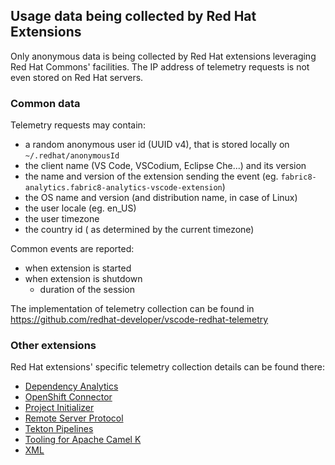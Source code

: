 ## Usage data being collected by Red Hat Extensions
Only anonymous data is being collected by Red Hat extensions leveraging Red Hat Commons' facilities. The IP address of telemetry requests is not even stored on Red Hat servers.

### Common data
Telemetry requests may contain:

* a random anonymous user id (UUID v4), that is stored locally on `~/.redhat/anonymousId`
* the client name (VS Code, VSCodium, Eclipse Che...) and its version
* the name and version of the extension sending the event (eg. `fabric8-analytics.fabric8-analytics-vscode-extension`)
* the OS name and version (and distribution name, in case of Linux)
* the user locale (eg. en_US)
* the user timezone
* the country id ( as determined by the current timezone)

Common events are reported:

* when extension is started
* when extension is shutdown
    - duration of the session

The implementation of telemetry collection can be found in https://github.com/redhat-developer/vscode-redhat-telemetry

### Other extensions
Red Hat extensions' specific telemetry collection details can be found there:

* [Dependency Analytics](https://github.com/fabric8-analytics/fabric8-analytics-vscode-extension/blob/master/Telemetry.md)
* [OpenShift Connector](https://github.com/redhat-developer/vscode-openshift-tools/blob/master/USAGE_DATA.md)
* [Project Initializer](https://github.com/redhat-developer/vscode-project-initializer/blob/master/USAGE_DATA.md)
* [Remote Server Protocol](https://github.com/redhat-developer/vscode-rsp-ui/blob/master/USAGE_DATA.md)
* [Tekton Pipelines](https://github.com/redhat-developer/vscode-tekton/blob/master/USAGE_DATA.md)
* [Tooling for Apache Camel K](https://github.com/camel-tooling/vscode-camelk/blob/master/USAGE_DATA.md)
* [XML](https://github.com/redhat-developer/vscode-xml/blob/master/USAGE_DATA.md)
